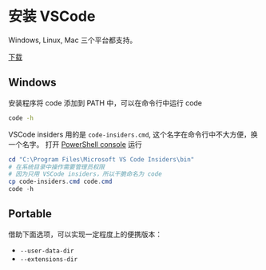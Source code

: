 # 安装 VSCode

Windows, Linux, Mac 三个平台都支持。

[下载](https://code.visualstudio.com)

## Windows

安装程序将 code 添加到 PATH 中，可以在命令行中运行 code

```sh
code -h
```

VSCode insiders 用的是 `code-insiders.cmd`, 这个名字在命令行中不大方便，换一个名字。
打开 [PowerShell console](/powershell/console/) 运行

```powershell
cd "C:\Program Files\Microsoft VS Code Insiders\bin"
# 在系统目录中操作需要管理员权限
# 因为只用 VSCode insiders，所以干脆命名为 code
cp code-insiders.cmd code.cmd
code -h
```

## Portable

借助下面选项，可以实现一定程度上的便携版本：

- `--user-data-dir`
- `--extensions-dir`

